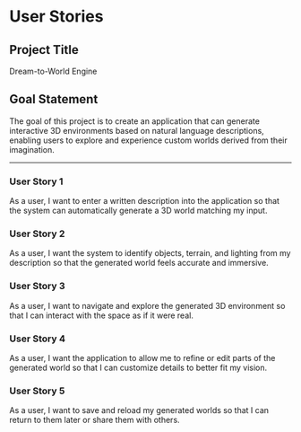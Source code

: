 # User Stories

## Project Title  
Dream-to-World Engine  

## Goal Statement  
The goal of this project is to create an application that can generate interactive 3D environments based on natural language descriptions, enabling users to explore and experience custom worlds derived from their imagination.

---

### User Story 1
As a user, I want to enter a written description into the application so that the system can automatically generate a 3D world matching my input.

### User Story 2
As a user, I want the system to identify objects, terrain, and lighting from my description so that the generated world feels accurate and immersive.

### User Story 3
As a user, I want to navigate and explore the generated 3D environment so that I can interact with the space as if it were real.

### User Story 4
As a user, I want the application to allow me to refine or edit parts of the generated world so that I can customize details to better fit my vision.

### User Story 5
As a user, I want to save and reload my generated worlds so that I can return to them later or share them with others.
